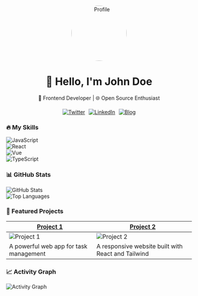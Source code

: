 <div align="center">
  <img src="https://picsum.photos/200/200" alt="Profile" width="150" height="150" style="border-radius: 50%;">
  <h1>👋 Hello, I'm John Doe</h1>
  <p>🚀 Frontend Developer | 🌐 Open Source Enthusiast</p>
  
  <div style="display: flex; justify-content: center; gap: 10px; margin: 20px 0;">
    <a href="https://twitter.com/johndoe" target="_blank"><img src="https://img.shields.io/badge/Twitter-1DA1F2?style=flat-square&logo=twitter&logoColor=white" alt="Twitter"></a>
    <a href="https://linkedin.com/in/johndoe" target="_blank"><img src="https://img.shields.io/badge/LinkedIn-0077B5?style=flat-square&logo=linkedin&logoColor=white" alt="LinkedIn"></a>
    <a href="https://blog.johndoe.com" target="_blank"><img src="https://img.shields.io/badge/Blog-FF5722?style=flat-square&logo=medium&logoColor=white" alt="Blog"></a>
  </div>
</div>

### 🔥 My Skills  
![JavaScript](https://img.shields.io/badge/-JavaScript-F7DF1E?style=flat-square&logo=javascript&logoColor=black)  
![React](https://img.shields.io/badge/-React-61DAFB?style=flat-square&logo=react&logoColor=black)  
![Vue](https://img.shields.io/badge/-Vue.js-4FC08D?style=flat-square&logo=vue.js&logoColor=white)  
![TypeScript](https://img.shields.io/badge/-TypeScript-3178C6?style=flat-square&logo=typescript&logoColor=white)  

### 📊 GitHub Stats  
![GitHub Stats](https://github-readme-stats.vercel.app/api?username=johndoe&show_icons=true&theme=radical&count_private=true)  
![Top Languages](https://github-readme-stats.vercel.app/api/top-langs/?username=johndoe&layout=compact&theme=radical)  

### 🚀 Featured Projects  
| [Project 1](https://github.com/johndoe/project1) | [Project 2](https://github.com/johndoe/project2) |  
| -------------------------------------------------- | -------------------------------------------------- |  
| ![Project 1](https://picsum.photos/400/200?random=1) | ![Project 2](https://picsum.photos/400/200?random=2) |  
| A powerful web app for task management            | A responsive website built with React and Tailwind |  

### 📈 Activity Graph  
![Activity Graph](https://activity-graph.herokuapp.com/graph?username=johndoe&theme=react-dark)  
